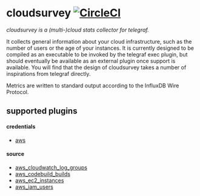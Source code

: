 cloudsurvey [![CircleCI](https://circleci.com/gh/tetratom/cloudsurvey.svg?style=svg)](https://circleci.com/gh/tetratom/cloudsurvey)
===========

_cloudsurvey is a (multi-)cloud stats collector for telegraf._

It collects general information about your cloud infrastructure, such as the number of users or the age of your instances. It is currently designed to be compiled as an executable to be invoked by the telegraf exec plugin, but should eventually be available as an external plugin once support is available. You will find that the design of cloudsurvey takes a number of inspirations from telegraf directly.

Metrics are written to standard output according to the InfluxDB Wire Protocol.

## supported plugins

#### credentials

- [aws](./plugins/credentials/aws)

#### source

- [aws_cloudwatch_log_groups](./plugins/source/aws/cloudwatch/logs)
- [aws_codebuild_builds](./plugins/source/aws/codebuild)
- [aws_ec2_instances](./plugins/source/aws/ec2)
- [aws_iam_users](./plugins/source/aws/iam)

